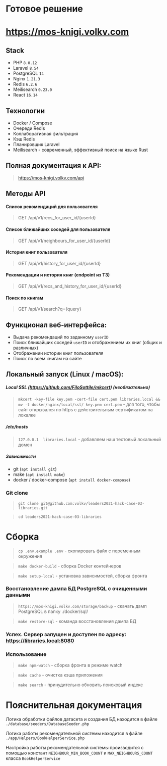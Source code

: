 # Готовое решение

# https://mos-knigi.volkv.com

## Stack

* PHP `8.0.12`
* Laravel `8.54`
* PostgreSQL `14`
* Nginx `1.21.3`
* Redis `6.2.6`
* Meilisearch `0.23.0`
* React `16.14`

## Технологии

* Docker / Compose
* Очереди Redis
* Коллаборативная фильтрация
* Кэш Redis
* Планировщик Laravel
* Meilisearch - современный, эффективный поиск на языке Rust


## Полная документация к API:

> https://mos-knigi.volkv.com/api

## Методы API

#### Список рекомендаций для пользователя

> GET /api/v1/recs_for_user_id/{userId}

#### Список ближайших соседей для пользователя

> GET /api/v1/neighbours_for_user_id/{userId}

#### История книг пользователя

> GET /api/v1/history_for_user_id/{userId}

#### Рекомендации и история книг (endpoint из ТЗ)

> GET /api/v1/recs_and_history_for_user_id/{userId}

#### Поиск по книгам

> GET /api/v1/search?q={query}

## Функционал веб-интерфейса:

* Выдача рекомендаций по заданному `userID`
* Поиск ближайших соседей `userID` и отображением их книг (общих и различных)
* Отображении истории книг пользователя
* Поиск по всем книгам на сайте

## Локальный запуск (Linux / macOS):

##### Local SSL (https://github.com/FiloSottile/mkcert) (необязательно)

> `mkcert -key-file key.pem -cert-file cert.pem libraries.local && mv -t docker/nginx/local/ssl/ key.pem cert.pem` - для того, чтобы сайт открывался по https с действительным сертификатом на локалке

##### /etc/hosts

> `127.0.0.1  libraries.local` - добавляем наш тестовый локальный домен

##### Зависимости

* git (`apt install git`)
* make (`apt install make`)
* docker / docker-compose (`apt install docker-compose`)

### Git clone

> `git clone git@github.com:volkv/leaders2021-hack-case-03-libraries.git`

> `cd leaders2021-hack-case-03-libraries`

# Сборка

> `cp .env.example .env` - скопировать файл с переменным окружения

> `make docker-build` - сборка Docker контейнеров

> `make setup-local` - установка зависимостей, сборка фронта

### Восстановление дампа БД PostgreSQL с очищенными данными

> `https://mos-knigi.volkv.com/storage/backup` - скачать дамп PostgreSQL в папку ./docker/sql/

> `make restore-sql` - команда восстановления дампа БД

### Успех. Сервер запущен и доступен по адресу: https://libraries.local:8080

### Использование

> `make npm-watch` - сборка фронта в режиме watch

> `make cache` - очистка кэша приложения

> `make search` - принудительно обновить поисковый индекс


# Пояснительная документация

Логика обработки файлов датасета и создания БД находится в файле
`./database/seeders/DatabaseSeeder.php`

Логика работы рекомендательной системы находится в файле
`./app/Helpers/BookHelperService.php`

Настройка работы рекомендательной системы производится с помощью констант `NEIGHBOUR_MIN_BOOK_COUNT` и `MAX_NEIGHBOURS_COUNT` класса `BookHelperService`


